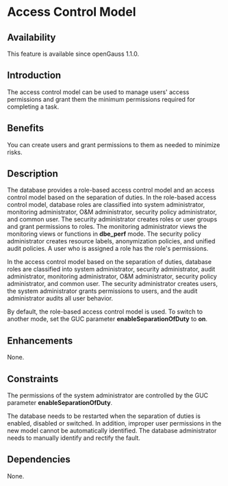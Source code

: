 # Access Control Model<a name="EN-US_TOPIC_0000001105555108"></a>

## Availability<a name="section65352835"></a>

This feature is available since openGauss 1.1.0.

## Introduction<a name="section51304608"></a>

The access control model can be used to manage users' access permissions and grant them the minimum permissions required for completing a task.

## Benefits<a name="section59088296"></a>

You can create users and grant permissions to them as needed to minimize risks.

## Description<a name="section62032618"></a>

The database provides a role-based access control model and an access control model based on the separation of duties. In the role-based access control model, database roles are classified into system administrator, monitoring administrator, O&M administrator, security policy administrator, and common user. The security administrator creates roles or user groups and grant permissions to roles. The monitoring administrator views the monitoring views or functions in  **dbe\_perf**  mode. The security policy administrator creates resource labels, anonymization policies, and unified audit policies. A user who is assigned a role has the role's permissions.

In the access control model based on the separation of duties, database roles are classified into system administrator, security administrator, audit administrator, monitoring administrator, O&M administrator, security policy administrator, and common user. The security administrator creates users, the system administrator grants permissions to users, and the audit administrator audits all user behavior.

By default, the role-based access control model is used. To switch to another mode, set the GUC parameter  **enableSeparationOfDuty**  to  **on**.

## Enhancements<a name="section21422657"></a>

None.

## Constraints<a name="section06531946143616"></a>

The permissions of the system administrator are controlled by the GUC parameter  **enableSeparationOfDuty**.

The database needs to be restarted when the separation of duties is enabled, disabled or switched. In addition, improper user permissions in the new model cannot be automatically identified. The database administrator needs to manually identify and rectify the fault.

## Dependencies<a name="section58586189"></a>

None.

